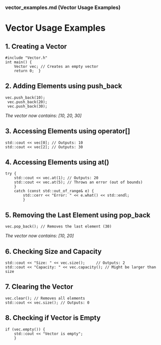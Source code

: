 ### **vector\_examples.md** (Vector Usage Examples)

**Vector Usage Examples**
=========================

**1\. Creating a Vector**
-------------------------

```   
#include "Vector.h"  
int main() {      
    Vector vec; // Creates an empty vector      
    return 0;  }   
```

2\. Adding Elements using **push\_back**
----------------------------------------
```   
vec.push_back(10); 
 vec.push_back(20);  
 vec.push_back(30);   
 ```

_The vector now contains: \[10, 20, 30\]_

3\. Accessing Elements using **operator\[\]**
---------------------------------------------

```   
std::cout << vec[0]; // Outputs: 10  
std::cout << vec[2]; // Outputs: 30   
```

4\. Accessing Elements using **at()**
-------------------------------------

```   
try {      
    std::cout << vec.at(1); // Outputs: 20      
    std::cout << vec.at(5); // Throws an error (out of bounds)  
    } 
    catch (const std::out_of_range& e) {      
        std::cerr << "Error: " << e.what() << std::endl;  
        }   
```

5\. Removing the Last Element using **pop\_back**
-------------------------------------------------

```
vec.pop_back(); // Removes the last element (30)   
```

_The vector now contains: \[10, 20\]_

6\. Checking **Size** and **Capacity**
----------------------------------

```  
std::cout << "Size: " << vec.size();     // Outputs: 2  
std::cout << "Capacity: " << vec.capacity(); // Might be larger than size   
```

7\. Clearing the Vector
---------------------------

```
vec.clear(); // Removes all elements  
std::cout << vec.size(); // Outputs: 0   
```

8\. Checking if Vector is Empty
-----------------------------------
```
if (vec.empty()) {      
    std::cout << "Vector is empty";  
    }   
```